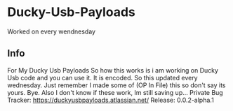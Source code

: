 # Ducky-Usb-Payloads

Worked on every wendnesday

## Info

For My Ducky Usb Payloads
So how this works is i am working on Ducky Usb code and you can use it.
It is encoded.
So this updated every wednesday.
Just remember I made some of (OP In File) this so don't say its yours.
Bye.
Also I don't know if these work, Im still saving up...
Private Bug Tracker: https://duckyusbpayloads.atlassian.net/
Release: 0.0.2-alpha.1
